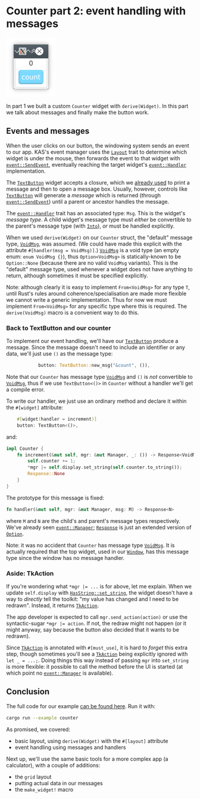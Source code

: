 # Counter part 2: event handling with messages

![Counter](screenshots/counter.png)

In part 1 we built a custom `Counter` widget with `derive(Widget)`. In this
part we talk about messages and finally make the button work.

## Events and messages

When the user clicks on our button, the windowing system sends an event to our
app. KAS's event manager uses the [`Layout`] trait to determine which widget is
under the mouse, then forwards the event to that widget with
[`event::SendEvent`], eventually reaching the target widget's [`event::Handler`]
implementation.

The [`TextButton`] widget accepts a closure, which we
[already used](hello.md#event-handling) to print a message and then to open
a message box. Usually, however, controls like [`TextButton`] will generate a
*message* which is returned (through [`event::SendEvent`]) until a parent or
ancestor handles the message.

The [`event::Handler`] trait has an associated type: `Msg`. This is the widget's
*message type*. A child widget's message type must *either* be convertible to
the parent's message type (with [`Into`]), *or* must be handled explicitly.

When we used `derive(Widget)` on our `Counter` struct, the "default" message
type, [`VoidMsg`], was assumed. (We could have made this explicit with the
attribute `#[handler(msg = VoidMsg)]`.) [`VoidMsg`] is a void type (an empty
enum: `enum VoidMsg {}`), thus `Option<VoidMsg>` is statically-known to be
`Option::None` (because there are no valid `VoidMsg` variants). This is the
"default" message type, used whenever a widget does not have anything to
return, although sometimes it must be specified explicitly.

Note: although clearly it is easy to implement `From<VoidMsg>` for any type `T`,
until Rust's rules around coherence/specialisation are made more flexible we
cannot write a generic implementation. Thus for now we must implement
`From<VoidMsg>` for any specific type where this is required. The
`derive(VoidMsg)` macro is a convenient way to do this.

### Back to TextButton and our counter

To implement our event handling, we'll have our [`TextButton`] produce a
message. Since the message doesn't need to include an identifier or any data,
we'll just use `()` as the message type:
```rust
            button: TextButton::new_msg("&count", ()),
```

Note that our `Counter` has message type [`VoidMsg`] and `()` is *not*
convertible to [`VoidMsg`], thus if we use `TextButton<()>` in `Counter`
without a handler we'll get a compile error.

To write our handler, we just use an ordinary method and declare it within the
`#[widget]` attribute:
```rust
    #[widget(handler = increment)]
    button: TextButton<()>,
```
and:
```rust
impl Counter {
    fn increment(&mut self, mgr: &mut Manager, _: ()) -> Response<VoidMsg> {
        self.counter += 1;
        *mgr |= self.display.set_string(self.counter.to_string());
        Response::None
    }
}
```

The prototype for this message is fixed:
```rust
fn handler(&mut self, mgr: &mut Manager, msg: M) -> Response<N>
```
where `M` and `N` are the child's and parent's message types respectively.
We've already seen [`event::Manager`]; [`Response`] is just an extended
version of [`Option`].

Note: it was no accident that `Counter` has message type [`VoidMsg`]. It is
actually required that the top widget, used in our [`Window`], has this message
type since the window has no message handler.

### Aside: TkAction

If you're wondering what `*mgr |= ...` is for above, let me explain. When we
update `self.display` with [`HasString::set_string`], the widget doesn't have a
way to *directly* tell the toolkit: "my value has changed and I need to be
redrawn". Instead, it returns [`TkAction`].

The app developer is expected to call `mgr.send_action(action)` or use the
syntactic-sugar `*mgr |= action`. If not, the redraw might not happen (or it
might anyway, say because the button also decided that it wants to be redrawn).

Since [`TkAction`] is annotated with `#[must_use]`, it is hard to *forget* this
extra step, though sometimes you'll see a [`TkAction`] being explicitly ignored
with `let _ = ...;`. Doing things this way instead of passing `mgr` into
`set_string` is more flexible: it possible to call the method before the UI is
started (at which point no [`event::Manager`] is available).


## Conclusion

The full code for our example [can be found here](https://github.com/kas-gui/tutorials/blob/master/examples/counter.rs).
Run it with:
```sh
cargo run --example counter
```

As promised, we covered:

-   basic layout, using `derive(Widget)` with the `#[layout]` attribute
-   event handling using messages and handlers

Next up, we'll use the same basic tools for a more complex app (a calculator),
with a couple of additions:

-   the `grid` layout
-   putting actual data in our messages
-   the `make_widget!` macro


[`HasString::set_string`]: https://docs.rs/kas/latest/kas/class/trait.HasString.html#tymethod.set_string
[`TkAction`]: https://docs.rs/kas/latest/kas/struct.TkAction.html
[`Response`]: https://docs.rs/kas/latest/kas/event/enum.Response.html
[`VoidMsg`]: https://docs.rs/kas/latest/kas/event/enum.VoidMsg.html
[`TextButton`]: https://docs.rs/kas/latest/kas/widget/struct.TextButton.html
[`event::Handler`]: https://docs.rs/kas/latest/kas/event/trait.Handler.html
[`event::SendEvent`]: https://docs.rs/kas/latest/kas/event/trait.SendEvent.html
[`Layout`]: https://docs.rs/kas/latest/kas/trait.Layout.html
[`event::Manager`]: https://docs.rs/kas/latest/kas/event/struct.Manager.html
[`Window`]: https://docs.rs/kas/0.7.0/kas/widget/struct.Window.html
[`Into`]: https://doc.rust-lang.org/std/convert/trait.Into.html
[`Option`]: https://doc.rust-lang.org/std/option/enum.Option.html
